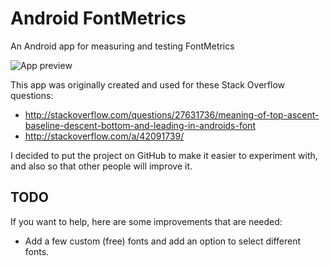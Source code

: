 # Android FontMetrics
An Android app for measuring and testing FontMetrics

![App preview](/Xi2UG.png?raw=true)

This app was originally created and used for these Stack Overflow questions:

- http://stackoverflow.com/questions/27631736/meaning-of-top-ascent-baseline-descent-bottom-and-leading-in-androids-font
- http://stackoverflow.com/a/42091739/

I decided to put the project on GitHub to make it easier to experiment with, and also so that other people will improve it.

## TODO

If you want to help, here are some improvements that are needed:
- Add a few custom (free) fonts and add an option to select different fonts.
